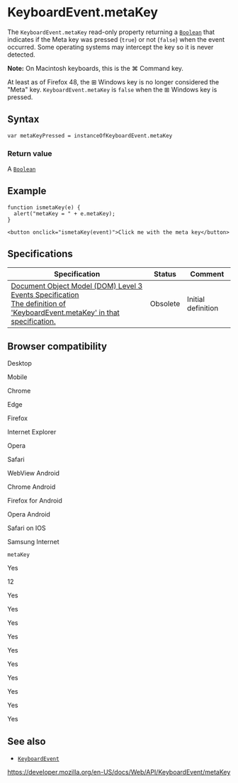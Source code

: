 # KeyboardEvent.metaKey

The `KeyboardEvent.metaKey` read-only property returning a [`Boolean`](https://developer.mozilla.org/en-US/docs/Web/JavaScript/Reference/Global_Objects/Boolean) that indicates if the Meta key was pressed (`true`) or not (`false`) when the event occurred. Some operating systems may intercept the key so it is never detected.

**Note:** On Macintosh keyboards, this is the ⌘ Command key.

At least as of Firefox 48, the ⊞ Windows key is no longer considered the "Meta" key. `KeyboardEvent.metaKey` is `false` when the ⊞ Windows key is pressed.

## Syntax

    var metaKeyPressed = instanceOfKeyboardEvent.metaKey

### Return value

A [`Boolean`](https://developer.mozilla.org/en-US/docs/Web/JavaScript/Reference/Global_Objects/Boolean)

## Example

    function ismetaKey(e) {
      alert("metaKey = " + e.metaKey);
    }

    <button onclick="ismetaKey(event)">Click me with the meta key</button>

## Specifications

<table><thead><tr class="header"><th>Specification</th><th>Status</th><th>Comment</th></tr></thead><tbody><tr class="odd"><td><a href="https://www.w3.org/TR/2014/WD-DOM-Level-3-Events-20140925/#widl-KeyboardEvent-metaKey">Document Object Model (DOM) Level 3 Events Specification<br />
<span class="small">The definition of 'KeyboardEvent.metaKey' in that specification.</span></a></td><td><span class="spec-obsolete">Obsolete</span></td><td>Initial definition</td></tr></tbody></table>

## Browser compatibility

Desktop

Mobile

Chrome

Edge

Firefox

Internet Explorer

Opera

Safari

WebView Android

Chrome Android

Firefox for Android

Opera Android

Safari on IOS

Samsung Internet

`metaKey`

Yes

12

Yes

Yes

Yes

Yes

Yes

Yes

Yes

Yes

Yes

Yes

## See also

- [`KeyboardEvent`](../keyboardevent)

<a href="https://developer.mozilla.org/en-US/docs/Web/API/KeyboardEvent/metaKey" class="_attribution-link">https://developer.mozilla.org/en-US/docs/Web/API/KeyboardEvent/metaKey</a>
